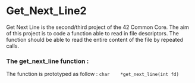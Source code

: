# Get_Next_Line2
Get Next Line is the second/third project of the 42 Common Core. The aim of this project is to code a function able to read in file descriptors. The function should be able to read the entire content of the file by repeated calls.
### The get_next_line function :
The function is prototyped as follow : `char	*get_next_line(int fd)`